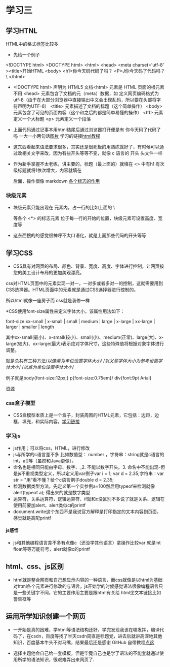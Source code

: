 # 学习三
## 学习HTNL
HTML中的格式标签比较多


* 先给一个例子


\<!DOCTYPE html>  \<DOCTYPE html>  \<html>  \<head>  \<meta charset='utf-8'  >\<title>开始HTML</title>   </head>  \<body>  \<h1>你今天码代码了吗？</h1>  \<P>J你今天码了代码吗？\   </body>\</html>


* \<!DOCTYPE html> 声明为 HTML5 文档\<html> 元素是 HTML 页面的根元素不用  \<head> 元素包含了文档的元（meta）数据，如 <meta charset="utf-8"> 定义网页编码格式为 utf-8（由于在大部分浏览器中直接输出中文会出现乱码，所以要在头部将字符声明为UTF-8）  \<title> 元素描述了文档的标题（这个简单操作）   \<body> 元素包含了可见的页面内容（这个和之后的都是简单易懂的操作）  \<h1> 元素定义一个大标题  \<p> 元素定义一个段落

* 上面代码通过记事本用html结尾后通过浏览器打开便是有 你今天码了代码了吗 一大一小两句话[图片](C:\Users\86182\Desktop)   学习的链接[html教程](https://blog.csdn.net/zong596568821xp/article/details/83277729?ops_request_misc=%257B%2522request%255Fid%2522%253A%2522163601509416780357244705%2522%252C%2522scm%2522%253A%252220140713.130102334..%2522%257D&request_id=163601509416780357244705&biz_id=0&utm_medium=distribute.pc_search_result.none-task-blog-2~all~sobaiduend~default-1-83277729.pc_search_result_control_group&utm_term=html%E9%9B%B6%E5%9F%BA%E7%A1%80%E5%85%A5%E9%97%A8&spm=1018.2226.3001.4187)
*  这东西看起来语法要求很多，其实还是很死板的用熟练就好了，有时候可以通过改相关文字来改，因为有些开头等等不变，就像 c 语言的 开头 头文件一样
* 作为新手掌握不太老练，讲主要的，标题（最上面的）就填在 <> 中有h1 有次级标题就将1依次增大，内容就填在 <p>后面，操作很像 markdown [各个标志的作用](https://blog.csdn.net/bwf_erg/article/details/69845908?ops_request_misc=%257B%2522request%255Fid%2522%253A%2522163659404916780255249706%2522%252C%2522scm%2522%253A%252220140713.130102334.pc%255Fall.%2522%257D&request_id=163659404916780255249706&biz_id=0&utm_medium=distribute.pc_search_result.none-task-blog-2~all~first_rank_ecpm_v1~rank_v31_ecpm-2-69845908.pc_search_result_cache&utm_term=%E5%9D%97%E7%BA%A7%E5%85%83%E7%B4%A0%E6%98%AF%E4%BB%80%E4%B9%88&spm=1018.2226.3001.4187)

### 块级元素

* 块级元素只能出现在 <body> 元素内，占一行的比如上面的 \\<p> 等各个 <*> 的标志元素 位于每一行的开始的位置，块级元素可设置高度、宽度等
* 这东西搜的的感觉很神呼不太口语化，就是上面那些代码的开头等等
## 学习CSS
* CSS具有对网页的布局、颜色、背景、宽度、高度、字体进行控制，让网页按您的美工设计布局的更加美观漂亮。
 
 css对HTML页面中的元素实现一对一，一对多或者多对一的控制，这就需要用到CSS选择器。HTML页面中的元素就是通过CSS选择器进行控制的。

所以html就像一座房子而 css就是装修一样
 
*CSS使用font-size属性来定义字体大小，该属性用法如下：

font-size:xx-small | x-small | small | medium | large | x-large | xx-large | larger | smaller | length

其中xx-small(最小)、x-small(较小)、small(小)、medium(正常)、large(大)、x-large(较大)、xx-large(最大)表示绝对字体尺寸，这些特殊值将根据对象字体进行调整。
 
 就是总共有三种方法/*以像素为单位设置字体大小*/
 /*以父辈字体大小为参考设置字体大小*/
/*以点为单位设置字体大小*/
 
 
 例子就是body{font-size:12px;} 
p{font-size:0.75em}/
div{font:9pt Arial} 
 
 
 [资源](https://blog.csdn.net/codeyf/article/details/41175683?ops_request_misc=%257B%2522request%255Fid%2522%253A%2522163660515016780269819229%2522%252C%2522scm%2522%253A%252220140713.130102334.pc%255Fall.%2522%257D&request_id=163660515016780269819229&biz_id=0&utm_medium=distribute.pc_search_result.none-task-blog-2~all~first_rank_ecpm_v1~rank_v31_ecpm-1-41175683.pc_search_result_cache&utm_term=css%E5%A6%82%E4%BD%95%E8%AE%BE%E7%BD%AE%E5%AD%97%E4%BD%93%E5%A4%A7%E5%B0%8F&spm=1018.2226.3001.4187)
 
 ### css盒子模型
 
 * CSS盒模型本质上是一个盒子，封装周围的HTML元素，它包括：边距，边框，填充，和实际内容。[学习链接](https://www.runoob.com/css/css-boxmodel.html)
 
 ### 学习js
 * js作用；可以将css，HTML，进行修改
 * js与所学的c语言差不多 比如数值型： number ，字符串：string就是c语言的 int，a[]等（虽然和Java更像）。
 * 命名也是相同只能由字母、数字、_2.	不能以数字开头。3.	命名中不能出现-但是js不重视类型定义，所以定义用var例子var i = 1;	var d = 2.35;字符串：var str = "用“看不懂？给个c语言例子double d = 2.35;
 * 检测数据类型方法，先定义第一个实参例a=100然后用typeof来检测就像alert(typeof a); 得出来的就是数字类型
 * 运算符，关系运算符，逻辑运算符、if就和c没区别不多说了就是关系、逻辑在使用前要加alert，alert类似c的printf
 * document.write这个东西不是我说官方解释是打印指定的文本内容到页面，感觉就是高配printf
 #### js感悟
 * js和其他编程语言差不多有点像c（还没学其他语言）拿操作比较var 就是int float等等万能符号，alert就像c的printf
 
  ## html、css、js区别
 * html就是整合网页和自己想显示内容的一种语言，而css就像是以html为基础对html各个元素进行修改的与语言，js开始学的时候感觉语法很像编程语言只是一些关键字不同，它的主要作用主要是跟html有关给
 html坐文本链接比如警告框等
 
 ## 运用所学知识创建一个网页
 
 * 一开始是真的困难，学html等语法结构还好，学完发现我该在哪发挥，编译代码了，在csdn，百度等找了半天csdn简直是标题党，进去后就讲高深地其他知识，百度基本牛头不对马嘴，结果最后还是感谢 GitHub 自带教程[点这](https://docs.github.com/en/pages/quickstart)
 
 * 选择主题他会自己给一套模板，但是毕竟自己也是学了语法的不能套就通过使用所学的语法知识，很艰难弄出来网页了.
